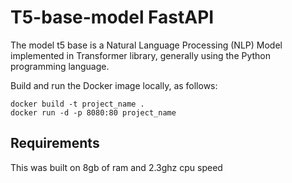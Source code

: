 # T5-base-model FastAPI

The model t5 base is a Natural Language Processing (NLP) Model implemented in Transformer library, generally using the Python programming language. 

Build and run the Docker image locally, as follows:

```
docker build -t project_name .
docker run -d -p 8080:80 project_name
```
## Requirements
This was built on 8gb of ram and 2.3ghz cpu speed